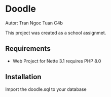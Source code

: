 Doodle
=================
Autor: Tran Ngoc Tuan C4b

This project was created as a school assignmet.

Requirements
------------

- Web Project for Nette 3.1 requires PHP 8.0

Installation
----------------
Import the doodle.sql to your database
